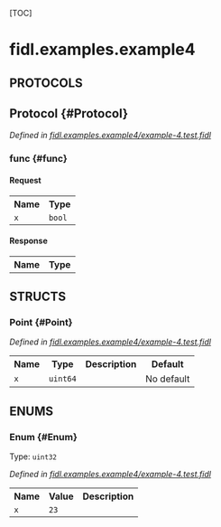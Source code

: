 [TOC]

# fidl.examples.example4


## **PROTOCOLS**

## Protocol {#Protocol}
*Defined in [fidl.examples.example4/example-4.test.fidl](https://fuchsia.googlesource.com/fuchsia/+/master/zircon/tools/fidl/examples/example-4.test.fidl#15)*


### func {#func}


#### Request
<table>
    <tr><th>Name</th><th>Type</th></tr>
    <tr>
            <td><code>x</code></td>
            <td>
                <code>bool</code>
            </td>
        </tr></table>


#### Response
<table>
    <tr><th>Name</th><th>Type</th></tr>
    </table>



## **STRUCTS**

### Point {#Point}
*Defined in [fidl.examples.example4/example-4.test.fidl](https://fuchsia.googlesource.com/fuchsia/+/master/zircon/tools/fidl/examples/example-4.test.fidl#7)*





<table>
    <tr><th>Name</th><th>Type</th><th>Description</th><th>Default</th></tr><tr>
            <td><code>x</code></td>
            <td>
                <code>uint64</code>
            </td>
            <td></td>
            <td>No default</td>
        </tr>
</table>



## **ENUMS**

### Enum {#Enum}
Type: <code>uint32</code>

*Defined in [fidl.examples.example4/example-4.test.fidl](https://fuchsia.googlesource.com/fuchsia/+/master/zircon/tools/fidl/examples/example-4.test.fidl#11)*



<table>
    <tr><th>Name</th><th>Value</th><th>Description</th></tr><tr>
            <td><code>x</code></td>
            <td><code>23</code></td>
            <td></td>
        </tr></table>











